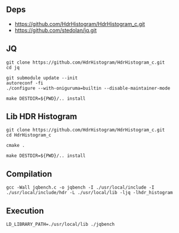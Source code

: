 Deps
----

* https://github.com/HdrHistogram/HdrHistogram_c.git
* https://github.com/stedolan/jq.git

JQ
--

    git clone https://github.com/HdrHistogram/HdrHistogram_c.git
    cd jq
    
    git submodule update --init
    autoreconf -fi
    ./configure --with-oniguruma=builtin --disable-maintainer-mode

    make DESTDIR=${PWD}/.. install

Lib HDR Histogram
-----------------

    git clone https://github.com/HdrHistogram/HdrHistogram_c.git
    cd HdrHistogram_c
    
    cmake .

    make DESTDIR=${PWD}/.. install

Compilation
-----------

    gcc -Wall jqbench.c -o jqbench -I ./usr/local/include -I ./usr/local/include/hdr -L ./usr/local/lib -ljq -lhdr_histogram

Execution
---------

    LD_LIBRARY_PATH=./usr/local/lib ./jqbench

